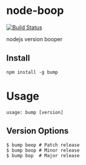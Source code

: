 # node-boop

[![Build Status](https://secure.travis-ci.org/kilianc/node-bump.png)](https://travis-ci.org/kilianc/node-bump)

nodejs version booper

## Install

`npm install -g bump`

# Usage

    usage: bump [version]
    
## Version Options

    $ bump beep # Patch release
    $ bump boop # Minor release
    $ bump bop  # Major release
